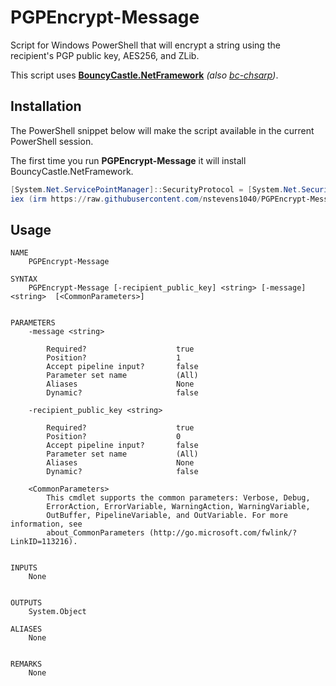 # PGPEncrypt-Message
Script for Windows PowerShell that will encrypt a string using the recipient's PGP public key, AES256, and ZLib.  
  
This script uses **[BouncyCastle.NetFramework](https://www.nuget.org/packages/BouncyCastle.NetFramework/)** *(also [bc-chsarp](https://github.com/bcgit/bc-csharp))*.  
  
## Installation
The PowerShell snippet below will make the script available in the current PowerShell session.  
  
The first time you run **PGPEncrypt-Message** it will install BouncyCastle.NetFramework.  
```ps1
[System.Net.ServicePointManager]::SecurityProtocol = [System.Net.SecurityProtocolType]::Tls12
iex (irm https://raw.githubusercontent.com/nstevens1040/PGPEncrypt-Message/main/PGPEncrypt-Message.ps1)
```  
## Usage
```
NAME
    PGPEncrypt-Message
    
SYNTAX
    PGPEncrypt-Message [-recipient_public_key] <string> [-message] <string>  [<CommonParameters>]
    
    
PARAMETERS
    -message <string>
        
        Required?                    true
        Position?                    1
        Accept pipeline input?       false
        Parameter set name           (All)
        Aliases                      None
        Dynamic?                     false
        
    -recipient_public_key <string>
        
        Required?                    true
        Position?                    0
        Accept pipeline input?       false
        Parameter set name           (All)
        Aliases                      None
        Dynamic?                     false
        
    <CommonParameters>
        This cmdlet supports the common parameters: Verbose, Debug,
        ErrorAction, ErrorVariable, WarningAction, WarningVariable,
        OutBuffer, PipelineVariable, and OutVariable. For more information, see 
        about_CommonParameters (http://go.microsoft.com/fwlink/?LinkID=113216). 
    
    
INPUTS
    None
    
    
OUTPUTS
    System.Object
    
ALIASES
    None
    

REMARKS
    None
```
